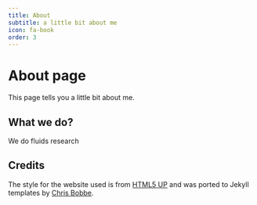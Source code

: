 ```yaml
---
title: About
subtitle: a little bit about me
icon: fa-book
order: 3
---
```


# About page

This page tells you a little bit about me.

## What we do?

We do fluids research

## Credits

The style for the website used is from [HTML5 UP](http://html5up.net/) and was ported to Jekyll templates by [Chris Bobbe](https://chrisbobbe.github.io/).